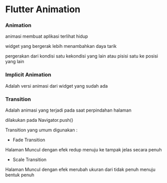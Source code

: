 # Flutter Animation

### Animation
animasi membuat aplikasi terlihat hidup

widget yang bergerak lebih menambahkan daya tarik

pergerakan dari kondisi satu kekondisi yang lain atau pisisi satu ke posisi yang lain

### Implicit Animation
Adalah versi animasi dari widget yang sudah ada

### Transition
Adalah animasi yang terjadi pada saat perpindahan halaman

dilakukan pada Navigator.push()

Transition yang umum digunakan :
- Fade Transition 

Halaman Muncul dengan efek redup menuju ke tampak jelas secara penuh

- Scale Transition 

Halaman Muncul dengan efek merubah ukuran dari tidak penuh menuju bentuk penuh